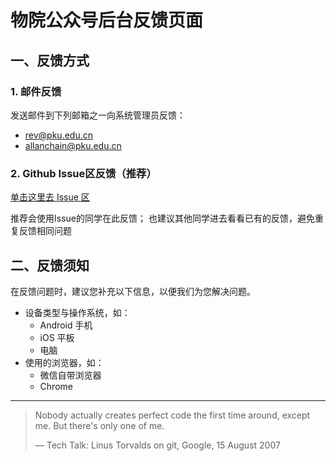 # 物院公众号后台反馈页面

## 一、反馈方式
### 1. 邮件反馈
发送邮件到下列邮箱之一向系统管理员反馈：
- [rev@pku.edu.cn](mailto:rev@pku.edu.cn?subject=预约系统问题反馈&body=系统管理员，你好！%0A我在使用预约系统过程中遇到以下问题：%0A%0A我使用的设备及浏览器为：%0A截图见附件。)
- [allanchain@pku.edu.cn](mailto:allanchain@pku.edu.cn?subject=预约系统问题反馈&body=系统管理员，你好！%0A我在使用预约系统过程中遇到以下问题：%0A%0A我使用的设备及浏览器为：%0A截图见附件。)

### 2. Github Issue区反馈（推荐）
[单击这里去 Issue 区](https://github.com/pkuphysu/pkuphy/issues)

推荐会使用Issue的同学在此反馈；
也建议其他同学进去看看已有的反馈，避免重复反馈相同问题

## 二、反馈须知
在反馈问题时，建议您补充以下信息，以便我们为您解决问题。
- 设备类型与操作系统，如：
    - Android 手机
    - iOS 平板
    - 电脑
- 使用的浏览器，如：
    - 微信自带浏览器
    - Chrome
---

> Nobody actually creates perfect code the first time around, except me. But there's only one of me.
>
> ― Tech Talk: Linus Torvalds on git, Google, 15 August 2007
